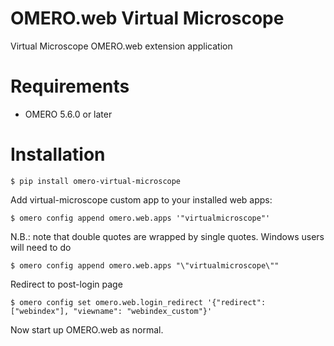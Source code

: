 OMERO.web Virtual Microscope
============================
Virtual Microscope OMERO.web extension application

Requirements
============

* OMERO 5.6.0 or later

Installation
============

    $ pip install omero-virtual-microscope

Add virtual-microscope custom app to your installed web apps:

    $ omero config append omero.web.apps '"virtualmicroscope"'

N.B.: note that double quotes are wrapped by single quotes. Windows users will need to do

    $ omero config append omero.web.apps "\"virtualmicroscope\""

Redirect to post-login page

    $ omero config set omero.web.login_redirect '{"redirect": ["webindex"], "viewname": "webindex_custom"}'

Now start up OMERO.web as normal.
